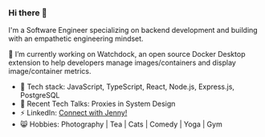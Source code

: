 ### Hi there 👋

I'm a Software Engineer specializing on backend development and building with an empathetic engineering mindset. 

🔭 I’m currently working on Watchdock, an open source Docker Desktop extension to help developers manage images/containers and display image/container metrics.

- 🌱 Tech stack: JavaScript, TypeScript, React, Node.js, Express.js, PostgreSQL
- 💬 Recent Tech Talks: Proxies in System Design
- ⚡ LinkedIn: [Connect with Jenny!](https://www.linkedin.com/in/jennyschmalz/)
- 😸 Hobbies: Photography | Tea | Cats | Comedy | Yoga | Gym
<!--
**jennyschmalz/jennyschmalz** is a ✨ _special_ ✨ repository because its `README.md` (this file) appears on your GitHub profile.

Here are some ideas to get you started:

- 🔭 I’m currently working on ...
- 🌱 I’m currently learning ...
- 👯 I’m looking to collaborate on ...
- 🤔 I’m looking for help with ...
- 💬 Ask me about ...
- 📫 How to reach me: ...
- 😄 Pronouns: ...
- ⚡ Fun fact: ...
-->
